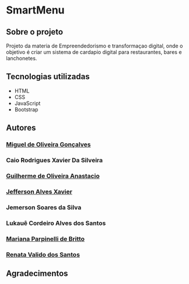 # SmartMenu
## Sobre o projeto 

Projeto da materia de Empreendedorismo e transformaçao digital, onde o objetivo é criar um sistema de cardapio digital para restaurantes, bares e lanchonetes.

## Tecnologias utilizadas

- HTML
- CSS
- JavaScript
- Bootstrap
 

## Autores

### [Miguel de Oliveira Gonçalves](https://www.linkedin.com/in/miguel-de-oliveira-gon%C3%A7alves-298733247/)
### Caio Rodrigues Xavier Da Silveira 
### [Guilherme de Oliveira Anastacio](https://www.linkedin.com/in/guilherme-de-oliveira-anast%C3%A1cio-172563b6/)
### [Jefferson Alves Xavier](https://www.linkedin.com/in/jefferson-xavier-4938a0260/)
### Jemerson Soares da Silva
### Lukauê Cordeiro Alves dos Santos
### [Mariana Parpinelli de Britto](https://www.linkedin.com/in/mariana-parpinelli-de-britto-71a69059/)
### [Renata Valido dos Santos](https://www.linkedin.com/in/renata-valido/)

## Agradecimentos
